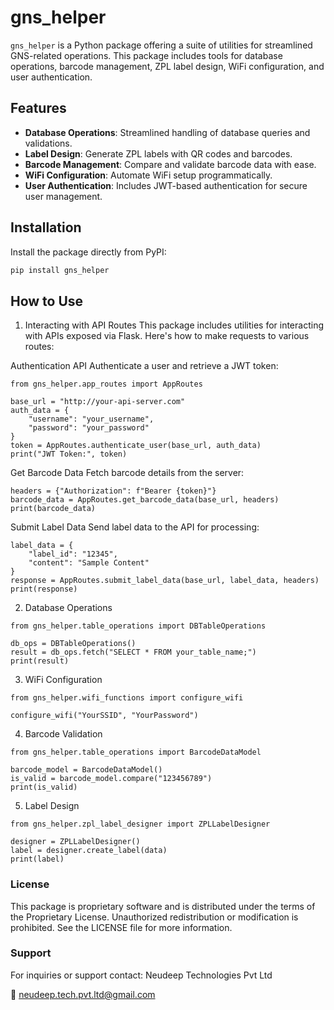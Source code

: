 # gns_helper

`gns_helper` is a Python package offering a suite of utilities for streamlined GNS-related operations. This package includes tools for database operations, barcode management, ZPL label design, WiFi configuration, and user authentication.

## Features
- **Database Operations**: Streamlined handling of database queries and validations.
- **Label Design**: Generate ZPL labels with QR codes and barcodes.
- **Barcode Management**: Compare and validate barcode data with ease.
- **WiFi Configuration**: Automate WiFi setup programmatically.
- **User Authentication**: Includes JWT-based authentication for secure user management.

## Installation
Install the package directly from PyPI:
```bash
pip install gns_helper
```

## How to Use
1. Interacting with API Routes
This package includes utilities for interacting with APIs exposed via Flask. Here's how to make requests to various routes:

Authentication API
Authenticate a user and retrieve a JWT token:

```
from gns_helper.app_routes import AppRoutes

base_url = "http://your-api-server.com"
auth_data = {
    "username": "your_username",
    "password": "your_password"
}
token = AppRoutes.authenticate_user(base_url, auth_data)
print("JWT Token:", token)
```
Get Barcode Data
Fetch barcode details from the server:
```
headers = {"Authorization": f"Bearer {token}"}
barcode_data = AppRoutes.get_barcode_data(base_url, headers)
print(barcode_data)
```
Submit Label Data
Send label data to the API for processing:

```
label_data = {
    "label_id": "12345",
    "content": "Sample Content"
}
response = AppRoutes.submit_label_data(base_url, label_data, headers)
print(response)
```
2. Database Operations
```
from gns_helper.table_operations import DBTableOperations

db_ops = DBTableOperations()
result = db_ops.fetch("SELECT * FROM your_table_name;")
print(result)
```
3. WiFi Configuration
```
from gns_helper.wifi_functions import configure_wifi

configure_wifi("YourSSID", "YourPassword")
```
4. Barcode Validation
```
from gns_helper.table_operations import BarcodeDataModel

barcode_model = BarcodeDataModel()
is_valid = barcode_model.compare("123456789")
print(is_valid)
```
5. Label Design
```
from gns_helper.zpl_label_designer import ZPLLabelDesigner

designer = ZPLLabelDesigner()
label = designer.create_label(data)
print(label)
```

### License

This package is proprietary software and is distributed under the terms of the Proprietary License. Unauthorized redistribution or modification is prohibited. See the LICENSE file for more information.

### Support
For inquiries or support
contact:
Neudeep Technologies Pvt Ltd

📧 neudeep.tech.pvt.ltd@gmail.com
